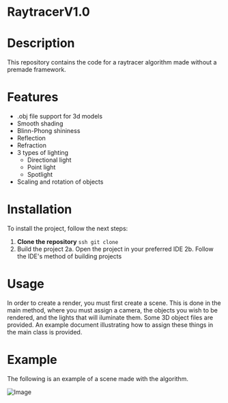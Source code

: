 # RaytracerV1.0

# Description
This repository contains the code for a raytracer algorithm made without a premade framework. 

# Features
- .obj file support for 3d models
- Smooth shading
- Blinn-Phong shininess
- Reflection
- Refraction
- 3 types of lighting
  - Directional light
  - Point light
  - Spotlight
- Scaling and rotation of objects
  
# Installation
To install the project, follow the next steps:
1. **Clone the repository** ```ssh git clone ```
2. Build the project
   2a. Open the project in your preferred IDE
   2b. Follow the IDE's method of building projects

# Usage
In order to create a render, you must first create a scene. This is done in the main method, where you must assign a camera, the objects you wish to be rendered, and the lights that will iluminate them. Some 3D object files are provided.
An example document illustrating how to assign these things in the main class is provided.

# Example
The following is an example of a scene made with the algorithm.  

![Image](https://github.com/user-attachments/assets/c1ae12ba-be6c-4e6d-a9af-315f9e1006da)
